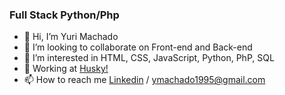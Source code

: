 
### Full Stack Python/Php

 - 👋 Hi, I’m Yuri Machado
 - 💞️ I’m looking to collaborate on Front-end and Back-end
 - 👀 I’m interested in HTML, CSS, JavaScript, Python, PhP, SQL
 - 🚀 Working at <a href="https://gohusky.net/">Husky!</a>
 - 📫 How to reach me <a href="https://www.linkedin.com/in/yuri-machado-silveira-16a5aa186/">Linkedin</a> / ymachado1995@gmail.com
